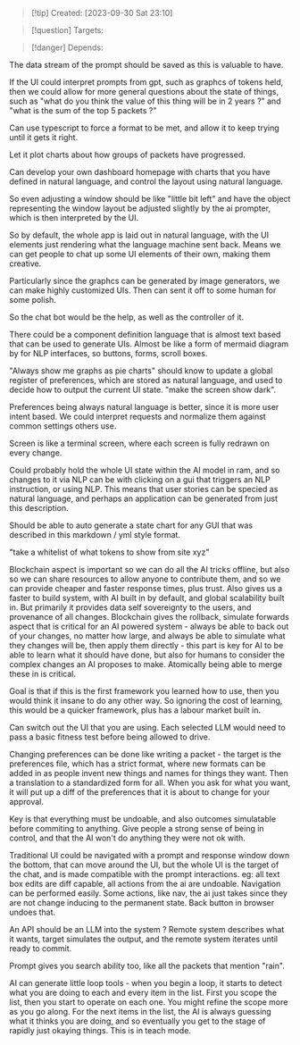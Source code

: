 
>[!tip] Created: [2023-09-30 Sat 23:10]

>[!question] Targets: 

>[!danger] Depends: 

The data stream of the prompt should be saved as this is valuable to have.

If the UI could interpret prompts from gpt, such as graphcs of tokens held, then we could allow for more general questions about the state of things, such as "what do you think the value of this thing will be in 2 years ?" and "what is the sum of the top 5 packets ?"

Can use typescript to force a format to be met, and allow it to keep trying until it gets it right.

Let it plot charts about how groups of packets have progressed.

Can develop your own dashboard homepage with charts that you have defined in natural language, and control the layout using natural language.

So even adjusting a window should be like "little bit left" and have the object representing the window layout be adjusted slightly by the ai prompter, which is then interpreted by the UI.

So by default, the whole app is laid out in natural language, with the UI elements just rendering what the language machine sent back.  Means we can get people to chat up some UI elements of their own, making them creative.

Particularly since the graphcs can be generated by image generators, we can make highly customized UIs.  Then can sent it off to some human for some polish.

So the chat bot would be the help, as well as the controller of it.

There could be a component definition language that is almost text based that can be used to generate UIs.  Almost be like a form of mermaid diagram by for NLP interfaces, so buttons, forms, scroll boxes.

"Always show me graphs as pie charts" should know to update a global register of preferences, which are stored as natural language, and used to decide how to output the current UI state.
"make the screen show dark".

Preferences being always natural language is better, since it is more user intent based.
We could interpret requests and normalize them against common settings others use.

Screen is like a terminal screen, where each screen is fully redrawn on every change.

Could probably hold the whole UI state within the AI model in ram, and so changes to it via NLP can be with clicking on a gui that triggers an NLP instruction, or using NLP.
This means that user stories can be specied as natural language, and perhaps an application can be generated from just this description.

Should be able to auto generate a state chart for any GUI that was described in this markdown / yml style format.

"take a whitelist of what tokens to show from site xyz"

Blockchain aspect is important so we can do all the AI tricks offline, but also so we can share resources to allow anyone to contribute them, and so we can provide cheaper and faster response times, plus trust.  Also gives us a faster to build system, with AI built in by default, and global scalability built in.  But primarily it provides data self sovereignty to the users, and provenance of all changes.  Blockchain gives the rollback, simulate forwards aspect that is critical for an AI powered system - always be able to back out of your changes, no matter how large, and always be able to simulate what they changes will be, then apply them directly - this part is key for AI to be able to learn what it should have done, but also for humans to consider the complex changes an AI proposes to make.  Atomically being able to merge these in is critical.

Goal is that if this is the first framework you learned how to use, then you would think it insane to do any other way.  So ignoring the cost of learning, this would be a quicker framework, plus has a labour market built in.

Can switch out the UI that you are using.  Each selected LLM would need to pass a basic fitness test before being allowed to drive.

Changing preferences can be done like writing a packet - the target is the preferences file, which has a strict format, where new formats can be added in as people invent new things and names for things they want.  Then a translation to a standardized form for all.  When you ask for what you want, it will put up a diff of the preferences that it is about to change for your approval.

Key is that everything must be undoable, and also outcomes simulatable before commiting to anything.  Give people a strong sense of being in control, and that the AI won't do anything they were not ok with.

Traditional UI could be navigated with a prompt and response window down the bottom, that can move around the UI, but the whole UI is the target of the chat, and is made compatible with the prompt interactions.  eg: all text box edits are diff capable, all actions from the ai are undoable.  Navigation can be performed easily.  Some actions, like nav, the ai just takes since they are not change inducing to the permanent state.  Back button in browser undoes that.

An API should be an LLM into the system ?  Remote system describes what it wants, target simulates the output, and the remote system iterates until ready to commit.

Prompt gives you search ability too, like all the packets that mention "rain".

AI can generate little loop tools - when you begin a loop, it starts to detect what you are doing to each and every item in the list.  First you scope the list, then you start to operate on each one.  You might refine the scope more as you go along.  For the next items in the list, the AI is always guessing what it thinks you are doing, and so eventually you get to the stage of rapidly just okaying things.  This is in teach mode.